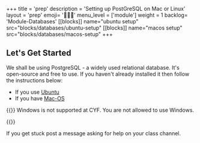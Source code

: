 +++
title = 'prep'
description = 'Setting up PostGreSQL on Mac or Linux'
layout = 'prep'
emoji= '🧑🏾‍💻'
menu_level = ['module']
weight = 1
backlog= 'Module-Databases'
[[blocks]]
name="ubuntu setup"
src="blocks/databases/ubuntu-setup"
[[blocks]]
name="macos setup"
src="blocks/databases/macos-setup"
+++

## Let's Get Started

We shall be using PostgreSQL - a widely used relational database. It's open-source and free to use. If you haven't already installed it then follow the instructions below:

- If you use [Ubuntu](#ubuntu-setup)
- If you have [Mac-OS](#macos-setup)

{{<note title="Windows" type="warning">}}
Windows is not supported at CYF. You are not allowed to use Windows.

{{</note>}}

If you get stuck post a message asking for help on your class channel.
